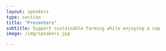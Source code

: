 ```yaml
---
layout: speakers
type: section
title: "Presenters"
subtitle: Support sustainable farming while enjoying a cup
image: /img/speakers.jpg

---
```



